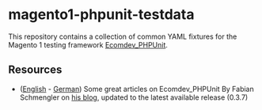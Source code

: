 # magento1-phpunit-testdata
This repository contains a collection of common YAML fixtures for the Magento 1 testing framework [Ecomdev_PHPUnit](https://github.com/EcomDev/EcomDev_PHPUnit).

## Resources
* ([English](https://www.schmengler-se.de/en/category/magento/ecomdev_phpunit/) - [German](https://www.schmengler-se.de/category/magento/ecomdev_phpunit/)) Some great articles on Ecomdev_PHPUnit By Fabian Schmengler on [his blog](www.schmengler-se.de), updated to the latest available release (0.3.7)
